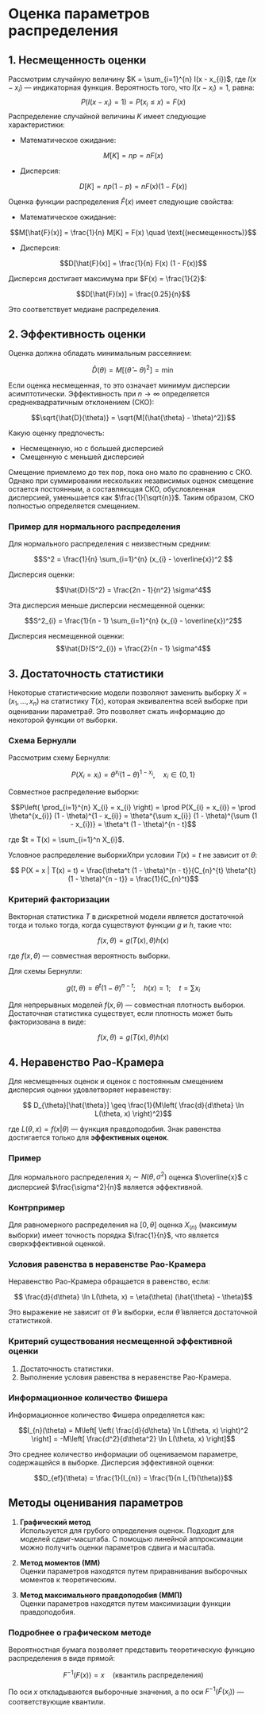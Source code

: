 # Оценка параметров распределения

## 1. Несмещенность оценки
Рассмотрим случайную величину $K = \sum_{i=1}^{n} I(x - x_{i})$, где $I(x - x_{i})$ — индикаторная функция. Вероятность того, что $I(x - x_{i}) = 1$, равна:
$$ P(I(x - x_{i}) = 1) = P(x_{i} \leq x) = F(x)$$
Распределение случайной величины $K$ имеет следующие характеристики:
- Математическое ожидание:

$$M[K] = n p = n F(x)$$

- Дисперсия:

$$D[K] = n p (1 - p) = n F(x) (1 - F(x))$$

Оценка функции распределения $\hat{F}(x)$ имеет следующие свойства:
- Математическое ожидание:

$$M[\hat{F}(x)] = \frac{1}{n} M[K] = F(x) \quad \text{(несмещенность)}$$

- Дисперсия:

$$D[\hat{F}(x)] = \frac{1}{n} F(x) (1 - F(x))$$

Дисперсия достигает максимума при $F(x) = \frac{1}{2}$:

$$D[\hat{F}(x)] = \frac{0.25}{n}$$

Это соответствует медиане распределения.

## 2. Эффективность оценки
Оценка должна обладать минимальным рассеянием:

$$\hat{D}(\theta) = M[(\hat{\theta} - \theta)^2] = \min$$

Если оценка несмещенная, то это означает минимум дисперсии асимптотически. Эффективность при $n \to \infty$ определяется среднеквадратичным отклонением (СКО):

$$\sqrt{\hat{D}(\theta)} = \sqrt{M[(\hat{\theta} - \theta)^2]}$$

Какую оценку предпочесть:
- Несмещенную, но с большей дисперсией
- Смещенную с меньшей дисперсией

Смещение приемлемо до тех пор, пока оно мало по сравнению с СКО. Однако при суммировании нескольких независимых оценок смещение остается постоянным, а составляющая СКО, обусловленная дисперсией, уменьшается как $\frac{1}{\sqrt{n}}$. Таким образом, СКО полностью определяется смещением.

### Пример для нормального распределения
Для нормального распределения с неизвестным средним:

$$S^2 = \frac{1}{n} \sum_{i=1}^{n} (x_{i} - \overline{x})^2 $$

Дисперсия оценки:

$$\hat{D}(S^2) = \frac{2n - 1}{n^2} \sigma^4$$

Эта дисперсия меньше дисперсии несмещенной оценки:

$$S^2_{i} = \frac{1}{n - 1} \sum_{i=1}^{n} (x_{i} - \overline{x})^2$$

Дисперсия несмещенной оценки:
$$\hat{D}(S^2_{i}) = \frac{2}{n - 1} \sigma^4$$

## 3. Достаточность статистики

Некоторые статистические модели позволяют заменить выборку $X = (x_{1}, \dots, x_{n})$ на статистику $T(x)$, которая эквивалентна всей выборке при оценивании параметра$\theta$. Это позволяет сжать информацию до некоторой функции от выборки.

### Схема Бернулли

Рассмотрим схему Бернулли:

$$P(X_{i} = x_{i}) = \theta^{x_{i}} (1 - \theta)^{1 - x_{i}}, \quad x_{i} \in \{0, 1\}$$

Совместное распределение выборки:

$$P\left( \prod_{i=1}^{n} X_{i} = x_{i} \right) = \prod P(X_{i} = x_{i}) = \prod \theta^{x_{i}} (1 - \theta)^{1 - x_{i}} = \theta^{\sum x_{i}} (1 - \theta)^{\sum (1 - x_{i})} = \theta^t (1 - \theta)^{n - t}$$

где $t = T(x) = \sum_{i=1}^n X_{i}$.

Условное распределение выборки$X$при условии $T(x) = t$ не зависит от $\theta$:

$$ P(X = x | T(x) = t) = \frac{\theta^t (1 - \theta)^{n - t}}{C_{n}^{t} \theta^{t} (1 - \theta)^{n - t}} = \frac{1}{C_{n}^t}$$

### Критерий факторизации

Векторная статистика $T$ в дискретной модели является достаточной тогда и только тогда, когда существуют функции $g$ и $h$, такие что:

$$ f(x, \theta) = g(T(x), \theta) h(x)$$

где $f(x, \theta)$ — совместная вероятность выборки.

Для схемы Бернулли:

$$ g(t, \theta) = \theta^t (1 - \theta)^{n - t}; \quad h(x) = 1; \quad t = \sum x_{i}$$

Для непрерывных моделей $f(x, \theta)$ — совместная плотность выборки. Достаточная статистика существует, если плотность может быть факторизована в виде:

$$f(x, \theta) = g(T(x), \theta) h(x)$$

## 4. Неравенство Рао-Крамера

Для несмещенных оценок и оценок с постоянным смещением дисперсия оценки удовлетворяет неравенству:

$$ D_{\theta}[\hat{\theta}] \geq \frac{1}{M\left( \frac{d}{d\theta} \ln L(\theta, x) \right)^2}$$

где $L(\theta, x) = f(x | \theta)$ — функция правдоподобия. Знак равенства достигается только для **эффективных оценок**.

### Пример

Для нормального распределения $x_{i} \sim N(\theta, \sigma^2)$ оценка $\overline{x}$ с дисперсией $\frac{\sigma^2}{n}$ является эффективной.

### Контрпример

Для равномерного распределения на $[0, \theta]$ оценка $X_{(n)}$ (максимум выборки) имеет точность порядка $\frac{1}{n}$, что является сверхэффективной оценкой.

### Условия равенства в неравенстве Рао-Крамера

Неравенство Рао-Крамера обращается в равенство, если:

$$ \frac{d}{d\theta} \ln L(\theta, x) = \eta(\theta) (\hat{\theta} - \theta)$$

Это выражение не зависит от $\hat{\theta}$ и выборки, если $\hat{\theta}$ является достаточной статистикой.

### Критерий существования несмещенной эффективной оценки

1. Достаточность статистики.
2. Выполнение условия равенства в неравенстве Рао-Крамера.

### Информационное количество Фишера

Информационное количество Фишера определяется как:

$$I_{n}(\theta) = M\left[ \left( \frac{d}{d\theta} \ln L(\theta, x) \right)^2 \right] = -M\left[ \frac{d^2}{d\theta^2} \ln L(\theta, x) \right]$$

Это среднее количество информации об оцениваемом параметре, содержащейся в выборке. Дисперсия эффективной оценки:

$$D_{ef}(\theta) = \frac{1}{I_{n}} = \frac{1}{n I_{1}(\theta)}$$

## Методы оценивания параметров

1. **Графический метод**  
   Используется для грубого определения оценок. Подходит для моделей сдвиг-масштаба. С помощью линейной аппроксимации можно получить оценки параметров сдвига и масштаба.

2. **Метод моментов (ММ)**  
   Оценки параметров находятся путем приравнивания выборочных моментов к теоретическим.

3. **Метод максимального правдоподобия (ММП)**  
   Оценки параметров находятся путем максимизации функции правдоподобия.

### Подробнее о графическом методе

Вероятностная бумага позволяет представить теоретическую функцию распределения в виде прямой:

$$F^{-1}(F(x)) = x \quad \text{(квантиль распределения)}$$

По оси $x$ откладываются выборочные значения, а по оси $F^{-1}(\hat{F}(x_i))$ — соответствующие квантили.